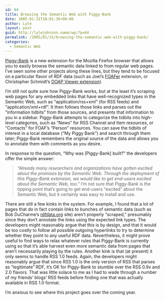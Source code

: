 ```yaml
---
id: 64
title: Browsing the Semantic Web with Piggy-Bank
date: 2005-01-31T10:01:36+00:00
author: Lyle
layout: post
guid: http://lylejohnson.name/wp/?p=64
permalink: /2005/01/31/browsing-the-semantic-web-with-piggy-bank/
categories:
  - Semantic Web
---
```

[Piggy-Bank](http://simile.mit.edu/piggy-bank/) is a new extension for the Mozilla Firefox browser that allows you to easily browse the semantic data linked to from regular web pages. I&#8217;ve seen some other projects along these lines, but they tend to be focused on a particular flavor of RDF data (such as Joel&#8217;s [FOAFer](http://peoplesdns.com/foafer/) extension, or Christopher Schmidt&#8217;s [DOAP Viewer extension](http://crschmidt.net/doap/doaper.html)).

I&#8217;m still not quite sure how Piggy-Bank works, but at the least it&#8217;s scraping web pages for any embedded links that have well-recognized types in the Semantic Web, such as &#8220;application/rss+xml&#8221; (for RSS feeds) and &#8220;application/xml+rdf&#8221;. It then follows those links and parses out the &#8220;information tidbits&#8221; from those sources, and presents that information to you in a sidebar. Piggy-Bank attempts to categorize the tidbits into high-level categories, such as &#8220;News&#8221; for RSS Channel and Item resources, or &#8220;Contacts&#8221; for FOAF&#8217;s &#8220;Person&#8221; resources. You can save the tidbits of interest in a local database (&#8220;My Piggy Bank&#8221;) and search through them later; Piggy-Bank remembers the original source of the data and allows you to annotate them with comments as you desire.

In response to the question, &#8220;Why was [Piggy-Bank] built?&#8221; the developers offer the simple answer: 

> _&#8220;Already many researchers and organizations have gotten excited about the promises by the Semantic Web. Through the deployment of this Piggy-Bank extension, we would like to get end-users excited about the Semantic Web, too.&#8221;_ I&#8217;m not sure that Piggy-Bank is the tipping point that&#8217;s going to get end-users &#8220;excited&#8221; about the Semantic Web, but it certainly was easy to install and use.

There are still a few kinks in the system. For example, I found that a lot of pages that _do_ in fact contain links to bunches of semantic data (such as Bob DuCharme&#8217;s [rdfdata.org](http://www.rdfdata.org/) site) aren&#8217;t properly &#8220;scraped,&#8221; presumably since they don&#8217;t annotate the links using the expected link types. The developers might reasonably argue that this is by design, and that it would be too costly to follow all possible outgoing hyperlinks to try to determine whether they point to any useful RDF data. Nevertheless, it might prove useful to find ways to relax whatever rules that Piggy-Bank is currently using so that it&#8217;s able harvest even more semantic data from pages that aren&#8217;t necessarily playing by the rules. Another kink is that (at present) it only seems to handle RSS 1.0 feeds. Again, the developers might reasonably argue that since RSS 1.0 is the only version of RSS that parses as &#8220;legitimate&#8221; RDF, it&#8217;s OK for Piggy-Bank to stumble over the RSS 0.9x and 2.0 flavors. That was little solace to me as I had to wade through a number of my friends&#8217; blogs&#8217; RSS feeds before finding one that was actually available in RSS 1.0 format.

I&#8217;m anxious to see where this project goes over the coming year.